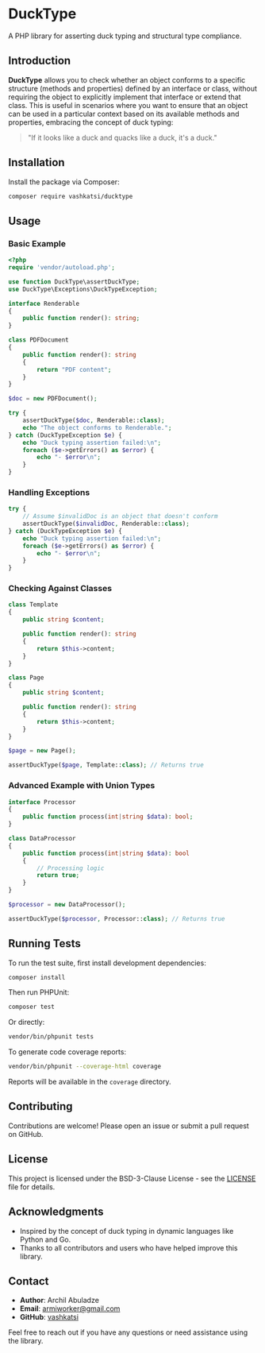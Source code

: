 # DuckType

A PHP library for asserting duck typing and structural type compliance.

## Introduction

**DuckType** allows you to check whether an object conforms to a specific structure (methods and properties) defined by
an interface or class, without requiring the object to explicitly implement that interface or extend that class. This is
useful in scenarios where you want to ensure that an object can be used in a particular context based on its available
methods and properties, embracing the concept of duck typing:

> "If it looks like a duck and quacks like a duck, it's a duck."

## Installation

Install the package via Composer:

```bash
composer require vashkatsi/ducktype
```

## Usage

### Basic Example

```php
<?php
require 'vendor/autoload.php';

use function DuckType\assertDuckType;
use DuckType\Exceptions\DuckTypeException;

interface Renderable
{
    public function render(): string;
}

class PDFDocument
{
    public function render(): string
    {
        return "PDF content";
    }
}

$doc = new PDFDocument();

try {
    assertDuckType($doc, Renderable::class);
    echo "The object conforms to Renderable.";
} catch (DuckTypeException $e) {
    echo "Duck typing assertion failed:\n";
    foreach ($e->getErrors() as $error) {
        echo "- $error\n";
    }
}
```

### Handling Exceptions

```php
try {
    // Assume $invalidDoc is an object that doesn't conform
    assertDuckType($invalidDoc, Renderable::class);
} catch (DuckTypeException $e) {
    echo "Duck typing assertion failed:\n";
    foreach ($e->getErrors() as $error) {
        echo "- $error\n";
    }
}
```

### Checking Against Classes

```php
class Template
{
    public string $content;

    public function render(): string
    {
        return $this->content;
    }
}

class Page
{
    public string $content;

    public function render(): string
    {
        return $this->content;
    }
}

$page = new Page();

assertDuckType($page, Template::class); // Returns true
```

### Advanced Example with Union Types

```php
interface Processor
{
    public function process(int|string $data): bool;
}

class DataProcessor
{
    public function process(int|string $data): bool
    {
        // Processing logic
        return true;
    }
}

$processor = new DataProcessor();

assertDuckType($processor, Processor::class); // Returns true
```

## Running Tests

To run the test suite, first install development dependencies:

```bash
composer install
```

Then run PHPUnit:

```bash
composer test
```

Or directly:

```bash
vendor/bin/phpunit tests
```

To generate code coverage reports:

```bash
vendor/bin/phpunit --coverage-html coverage
```

Reports will be available in the `coverage` directory.

## Contributing

Contributions are welcome! Please open an issue or submit a pull request on GitHub.

## License

This project is licensed under the BSD-3-Clause License - see the [LICENSE](LICENSE) file for details.

## Acknowledgments

- Inspired by the concept of duck typing in dynamic languages like Python and Go.
- Thanks to all contributors and users who have helped improve this library.

## Contact

- **Author**: Archil Abuladze
- **Email**: armiworker@gmail.com
- **GitHub**: [vashkatsi](https://github.com/vashkatsi)

Feel free to reach out if you have any questions or need assistance using the library.